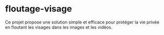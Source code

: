 # floutage-visage
Ce projet propose une solution simple et efficace pour protéger la vie privée en floutant les visages dans les images et les vidéos.
